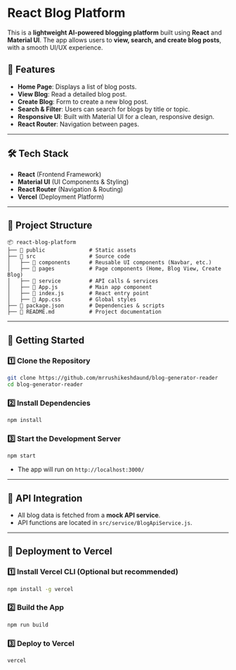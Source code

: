 # React Blog Platform

This is a **lightweight AI-powered blogging platform** built using **React** and **Material UI**. The app allows users to **view, search, and create blog posts**, with a smooth UI/UX experience.

## 🚀 Features
- **Home Page**: Displays a list of blog posts.
- **View Blog**: Read a detailed blog post.
- **Create Blog**: Form to create a new blog post.
- **Search & Filter**: Users can search for blogs by title or topic.
- **Responsive UI**: Built with Material UI for a clean, responsive design.
- **React Router**: Navigation between pages.

---

## 🛠 Tech Stack
- **React** (Frontend Framework)
- **Material UI** (UI Components & Styling)
- **React Router** (Navigation & Routing)
- **Vercel** (Deployment Platform)

---

## 📂 Project Structure
```
📦 react-blog-platform
├── 📂 public              # Static assets
├── 📂 src                 # Source code
│   ├── 📂 components      # Reusable UI components (Navbar, etc.)
│   ├── 📂 pages           # Page components (Home, Blog View, Create Blog)
│   ├── 📂 service         # API calls & services
│   ├── 📜 App.js          # Main app component
│   ├── 📜 index.js        # React entry point
│   ├── 📜 App.css         # Global styles
├── 📜 package.json        # Dependencies & scripts
├── 📜 README.md           # Project documentation
```

---

## 🎯 Getting Started
### 1️⃣ Clone the Repository
```sh
git clone https://github.com/mrrushikeshdaund/blog-generator-reader
cd blog-generator-reader
```

### 2️⃣ Install Dependencies
```sh
npm install
```

### 3️⃣ Start the Development Server
```sh
npm start
```
- The app will run on `http://localhost:3000/`

---

## 🔗 API Integration
- All blog data is fetched from a **mock API service**.
- API functions are located in `src/service/BlogApiService.js`.

---

## 🚀 Deployment to Vercel
### **1️⃣ Install Vercel CLI** (Optional but recommended)
```sh
npm install -g vercel
```

### **2️⃣ Build the App**
```sh
npm run build
```

### **3️⃣ Deploy to Vercel**
```sh
vercel
```


